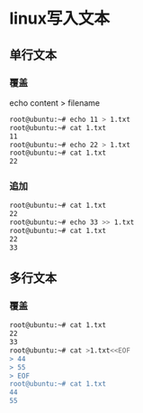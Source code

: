# linux写入文本

## 单行文本

### 覆盖

echo content > filename

```bash
root@ubuntu:~# echo 11 > 1.txt
root@ubuntu:~# cat 1.txt 
11
root@ubuntu:~# echo 22 > 1.txt
root@ubuntu:~# cat 1.txt 
22
```



### 追加

```bash
root@ubuntu:~# cat 1.txt 
22
root@ubuntu:~# echo 33 >> 1.txt 
root@ubuntu:~# cat 1.txt 
22
33
```



## 多行文本

### 覆盖

```bash
root@ubuntu:~# cat 1.txt 
22
33
root@ubuntu:~# cat >1.txt<<EOF
> 44
> 55
> EOF
root@ubuntu:~# cat 1.txt 
44
55
```

